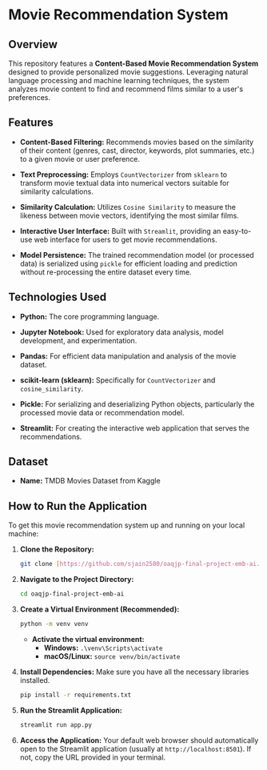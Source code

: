 # Movie Recommendation System

## Overview
This repository features a **Content-Based Movie Recommendation System** designed to provide personalized movie suggestions. Leveraging natural language processing and machine learning techniques, the system analyzes movie content to find and recommend films similar to a user's preferences.

## Features
* **Content-Based Filtering:** Recommends movies based on the similarity of their content (genres, cast, director, keywords, plot summaries, etc.) to a given movie or user preference.

* **Text Preprocessing:** Employs `CountVectorizer` from `sklearn` to transform movie textual data into numerical vectors suitable for similarity calculations.

* **Similarity Calculation:** Utilizes `Cosine Similarity` to measure the likeness between movie vectors, identifying the most similar films.

* **Interactive User Interface:** Built with `Streamlit`, providing an easy-to-use web interface for users to get movie recommendations.

* **Model Persistence:** The trained recommendation model (or processed data) is serialized using `pickle` for efficient loading and prediction without re-processing the entire dataset every time.

## Technologies Used
* **Python:** The core programming language.

* **Jupyter Notebook:** Used for exploratory data analysis, model development, and experimentation.

* **Pandas:** For efficient data manipulation and analysis of the movie dataset.

* **scikit-learn (sklearn):** Specifically for `CountVectorizer` and `cosine_similarity`.

* **Pickle:** For serializing and deserializing Python objects, particularly the processed movie data or recommendation model.

* **Streamlit:** For creating the interactive web application that serves the recommendations.

## Dataset
* **Name:** TMDB Movies Dataset from Kaggle

## How to Run the Application

To get this movie recommendation system up and running on your local machine:

1.  **Clone the Repository:**
    ```bash
    git clone [https://github.com/sjain2580/oaqjp-final-project-emb-ai.git](https://github.com/sjain2580/oaqjp-final-project-emb-ai.git)
    ```

2.  **Navigate to the Project Directory:**
    ```bash
    cd oaqjp-final-project-emb-ai
    ```

3.  **Create a Virtual Environment (Recommended):**
    ```bash
    python -m venv venv
    ```
    * **Activate the virtual environment:**
        * **Windows:** `.\venv\Scripts\activate`
        * **macOS/Linux:** `source venv/bin/activate`

4.  **Install Dependencies:**
    Make sure you have all the necessary libraries installed.
    ```bash
    pip install -r requirements.txt
    ```

5.  **Run the Streamlit Application:**
    ```bash
    streamlit run app.py
    ```

6.  **Access the Application:**
    Your default web browser should automatically open to the Streamlit application (usually at `http://localhost:8501`). If not, copy the URL provided in your terminal.
